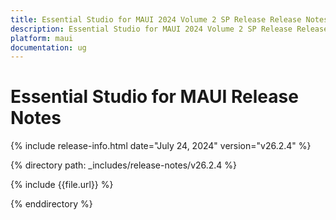 ```yaml
---
title: Essential Studio for MAUI 2024 Volume 2 SP Release Release Notes  
description: Essential Studio for MAUI 2024 Volume 2 SP Release Release Notes 
platform: maui
documentation: ug
---
```


# Essential Studio for MAUI  Release Notes  

{% include release-info.html date="July 24, 2024"  version="v26.2.4" %} 

{% directory path: _includes/release-notes/v26.2.4 %}

{% include {{file.url}} %}

{% enddirectory %}

